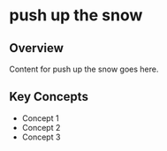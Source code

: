 # push up the snow

## Overview

Content for push up the snow goes here.

## Key Concepts

- Concept 1
- Concept 2
- Concept 3

